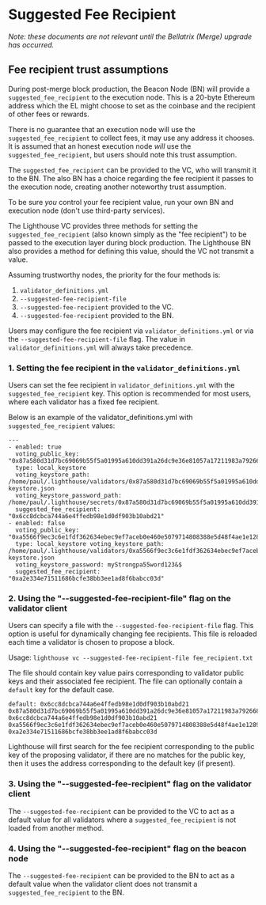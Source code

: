 # Suggested Fee Recipient

*Note: these documents are not relevant until the Bellatrix (Merge) upgrade has occurred.*

## Fee recipient trust assumptions

During post-merge block production, the Beacon Node (BN) will provide a `suggested_fee_recipient` to
the execution node. This is a 20-byte Ethereum address which the EL might choose to set as the
coinbase and the recipient of other fees or rewards.

There is no guarantee that an execution node will use the `suggested_fee_recipient` to collect fees,
it may use any address it chooses. It is assumed that an honest execution node *will* use the
`suggested_fee_recipient`, but users should note this trust assumption.

The `suggested_fee_recipient` can be provided to the VC, who will transmit it to the BN. The also BN
has a choice regarding the fee recipient it passes to the execution node, creating another
noteworthy trust assumption.

To be sure *you* control your fee recipient value, run your own BN and execution node (don't use
third-party services).

The Lighthouse VC provides three methods for setting the `suggested_fee_recipient` (also known
simply as the "fee recipient") to be passed to the execution layer during block production. The
Lighthouse BN also provides a method for defining this value, should the VC not transmit a value.

Assuming trustworthy nodes, the priority for the four methods is:

1. `validator_definitions.yml`
1. `--suggested-fee-recipient-file`
1. `--suggested-fee-recipient` provided to the VC.
1. `--suggested-fee-recipient` provided to the BN.

Users may configure the fee recipient via `validator_definitions.yml` or via the
`--suggested-fee-recipient-file` flag. The value in `validator_definitions.yml` will always take
precedence.

### 1. Setting the fee recipient in the `validator_definitions.yml`

Users can set the fee recipient in `validator_definitions.yml` with the `suggested_fee_recipient`
key. This option is recommended for most users, where each validator has a fixed fee recipient.

Below is an example of the validator_definitions.yml with `suggested_fee_recipient` values:

```
---
- enabled: true
  voting_public_key: "0x87a580d31d7bc69069b55f5a01995a610dd391a26dc9e36e81057a17211983a79266800ab8531f21f1083d7d84085007"
  type: local_keystore
  voting_keystore_path: /home/paul/.lighthouse/validators/0x87a580d31d7bc69069b55f5a01995a610dd391a26dc9e36e81057a17211983a79266800ab8531f21f1083d7d84085007/voting-keystore.json
  voting_keystore_password_path: /home/paul/.lighthouse/secrets/0x87a580d31d7bc69069b55f5a01995a610dd391a26dc9e36e81057a17211983a79266800ab8531f21f1083d7d84085007
  suggested_fee_recipient: "0x6cc8dcbca744a6e4ffedb98e1d0df903b10abd21"
- enabled: false
  voting_public_key: "0xa5566f9ec3c6e1fdf362634ebec9ef7aceb0e460e5079714808388e5d48f4ae1e12897fed1bea951c17fa389d511e477"
  type: local_keystore voting_keystore_path: /home/paul/.lighthouse/validators/0xa5566f9ec3c6e1fdf362634ebec9ef7aceb0e460e5079714808388e5d48f4ae1e12897fed1bea951c17fa389d511e477/voting-keystore.json
  voting_keystore_password: myStrongpa55word123&$
  suggested_fee_recipient: "0xa2e334e71511686bcfe38bb3ee1ad8f6babcc03d"
```

### 2. Using the "--suggested-fee-recipient-file" flag on the validator client

Users can specify a file with the `--suggested-fee-recipient-file` flag. This option is useful for dynamically
changing fee recipients. This file is reloaded each time a validator is chosen to propose a block.

Usage:
`lighthouse vc --suggested-fee-recipient-file fee_recipient.txt`

The file should contain key value pairs corresponding to validator public keys and their associated
fee recipient. The file can optionally contain a `default` key for the default case.

```
default: 0x6cc8dcbca744a6e4ffedb98e1d0df903b10abd21
0x87a580d31d7bc69069b55f5a01995a610dd391a26dc9e36e81057a17211983a79266800ab8531f21f1083d7d84085007: 0x6cc8dcbca744a6e4ffedb98e1d0df903b10abd21
0xa5566f9ec3c6e1fdf362634ebec9ef7aceb0e460e5079714808388e5d48f4ae1e12897fed1bea951c17fa389d511e477: 0xa2e334e71511686bcfe38bb3ee1ad8f6babcc03d
```

Lighthouse will first search for the fee recipient corresponding to the public key of the proposing
validator, if there are no matches for the public key, then it uses the address corresponding to the
default key (if present).

### 3. Using the "--suggested-fee-recipient" flag on the validator client

The `--suggested-fee-recipient` can be provided to the VC to act as a default value for all
validators where a `suggested_fee_recipient` is not loaded from another method.

### 4. Using the "--suggested-fee-recipient" flag on the beacon node

The `--suggested-fee-recipient` can be provided to the BN to act as a default value when the
validator client does not transmit a `suggested_fee_recipient` to the BN.
